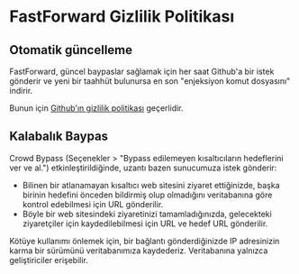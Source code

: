 # FastForward Gizlilik Politikası

## Otomatik güncelleme

FastForward, güncel baypaslar sağlamak için her saat Github'a bir istek gönderir ve yeni bir taahhüt bulunursa en son "enjeksiyon komut dosyasını" indirir.

Bunun için [Github'ın gizlilik politikası](https://help.github.com/en/github/site-policy/github-privacy-statement) geçerlidir.

## Kalabalık Baypas

Crowd Bypass (Seçenekler > "Bypass edilemeyen kısaltıcıların hedeflerini ver ve al.") etkinleştirildiğinde, uzantı bazen sunucumuza istek gönderir:

- Bilinen bir atlanamayan kısaltıcı web sitesini ziyaret ettiğinizde, başka birinin hedefini önceden bildirmiş olup olmadığını veritabanına göre kontrol edebilmesi için URL gönderilir.
- Böyle bir web sitesindeki ziyaretinizi tamamladığınızda, gelecekteki ziyaretçiler için kaydedilebilmesi için URL ve hedef URL gönderilir.

Kötüye kullanımı önlemek için, bir bağlantı gönderdiğinizde IP adresinizin karma bir sürümünü veritabanımıza kaydederiz. Veritabanına yalnızca geliştiriciler erişebilir.

